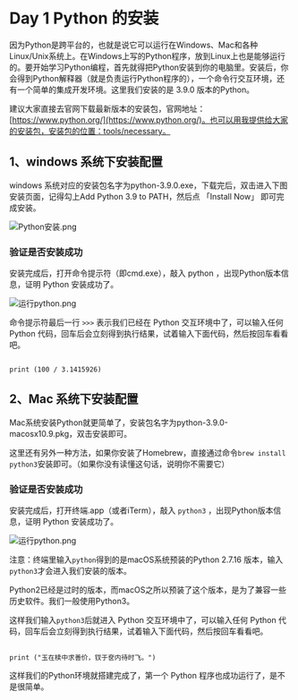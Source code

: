 # Day 1   Python 的安装 #

因为Python是跨平台的，也就是说它可以运行在Windows、Mac和各种Linux/Unix系统上。在Windows上写的Python程序，放到Linux上也是能够运行的。要开始学习Python编程，首先就得把Python安装到你的电脑里。安装后，你会得到Python解释器（就是负责运行Python程序的），一个命令行交互环境，还有一个简单的集成开发环境。这里我们安装的是 3.9.0 版本的Python。

建议大家直接去官网下载最新版本的安装包，官网地址：[https://www.python.org/](https://www.python.org/)。也可以用我提供给大家的安装包，安装包的位置：tools/necessary。

## 1、windows 系统下安装配置 ##

windows 系统对应的安装包名字为python-3.9.0.exe，下载完后，双击进入下图安装页面，记得勾上Add Python 3.9 to PATH，然后点 「Install Now」 即可完成安装。

![Python安装.png](http://upload-images.jianshu.io/upload_images/2136918-2bf6591f0a12e80b.png?imageMogr2/auto-orient/strip%7CimageView2/2/w/1240)

### 验证是否安装成功

安装完成后，打开命令提示符（即cmd.exe），敲入 python ，出现Python版本信息，证明 Python 安装成功了。

![运行python.png](http://upload-images.jianshu.io/upload_images/2136918-817c22f802e8cfce.png?imageMogr2/auto-orient/strip%7CimageView2/2/w/1240)

命令提示符最后一行 `>>>` 表示我们已经在 Python 交互环境中了，可以输入任何 Python 代码，回车后会立刻得到执行结果，试着输入下面代码，然后按回车看看吧。

```

print (100 / 3.1415926)

```




## 2、Mac 系统下安装配置 ##

Mac系统安装Python就更简单了，安装包名字为python-3.9.0-macosx10.9.pkg，双击安装即可。

这里还有另外一种方法，如果你安装了Homebrew，直接通过命令`brew install python3`安装即可。（如果你没有读懂这句话，说明你不需要它）

### 验证是否安装成功

安装完成后，打开终端.app（或者iTerm），敲入 `python3` ，出现Python版本信息，证明 Python 安装成功了。

![运行python.png](http://ww1.sinaimg.cn/large/007uCb0fgy1gkb7b3m7r9j31js0k2gpt.jpg)

注意：终端里输入`python`得到的是macOS系统预装的Python 2.7.16 版本，输入`python3`才会进入我们安装的版本。

Python2已经是过时的版本，而macOS之所以预装了这个版本，是为了兼容一些历史软件。我们一般使用Python3。



这样我们输入`python3`后就进入 Python 交互环境中了，可以输入任何 Python 代码，回车后会立刻得到执行结果，试着输入下面代码，然后按回车看看吧。

```

print ("玉在椟中求善价，钗于奁内待时飞。")

```



这样我们的Python环境就搭建完成了，第一个 Python 程序也成功运行了，是不是很简单。


